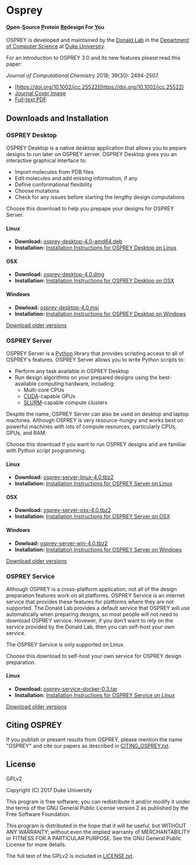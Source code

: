 
# Osprey

<!--
use raw HTML here, since apparently markdown doesn't have any markup for underlines
-->
<style>
    .u {
        text-decoration: underline;
    }
</style>
<h4>
    <span class="u">O</span>pen-<span class="u">S</span>ource
    <span class="u">P</span>rotein
    <span class="u">Re</span>design
    For
    <span class="u">Y</span>ou
</h4>

OSPREY is developed and maintained by the [Donald Lab][dlab] in the
[Department of Computer Science][dukecs] at [Duke University][duke].

[dlab]: http://www.cs.duke.edu/donaldlab/home.php
[dukecs]: http://www.cs.duke.edu/
[duke]: https://www.duke.edu/

For an introduction to OSPREY 3.0 and its new features please read this paper:

*Journal of Computational Chemistry* 2018; 39(30): 2494-2507.
 * [https://doi.org/10.1002/jcc.25522](https://doi.org/10.1002/jcc.25522) 
 * [Journal Cover Image](http://www.cs.duke.edu/brd/papers/jcc18-osprey3point0/cover-jcc.25043.pdf)
 * [Full-text PDF](http://www.cs.duke.edu/brd/papers/jcc18-osprey3point0/jcc18-osprey-donald.pdf)


## Downloads and Installation

### OSPREY Desktop

OSPREY Desktop is a native desktop application that allows you to pepare designs to run later
on OSPREY server. OSPREY Desktop gives you an interactive graphical interface to:
 * Import molecules from PDB files
 * Edit molecules and add missing information, if any
 * Define conformational flexibility
 * Choose mutations
 * Check for any issues before starting the lengthy design computations

Choose this download to help you prepape your designs for OSPREY Server.

<!-- these <span> HTML tags' contents are auto-generated. if you edit them manually, your changes will be lost -->

#### Linux
* **Download:** <span id="download/desktop/linux/latest">[osprey-desktop-4.0-amd64.deb](https://www.cs.duke.edu/donaldlab/software/osprey/releases/osprey-desktop-4.0-amd64.deb)</span>
* **Installation:** [Installation Instructions for OSPREY Desktop on Linux](install/desktop-linux)

#### OSX
* **Download:** <span id="download/desktop/osx/latest">[osprey-desktop-4.0.dmg](https://www.cs.duke.edu/donaldlab/software/osprey/releases/osprey-desktop-4.0.dmg)</span>
* **Installation:** [Installation Instructions for OSPREY Desktop on OSX](install/desktop-osx)

#### Windows
* **Dowload:** <span id="download/desktop/windows/latest">[osprey-desktop-4.0.msi](https://www.cs.duke.edu/donaldlab/software/osprey/releases/osprey-desktop-4.0.msi)</span>
* **Installation:** [Installation Instructions for OSPREY Desktop on Windows](install/desktop-windows)


[Download older versions](install/versions/#osprey-desktop)


### OSPREY Server

OSPREY Server is a [Python][python] library that provides scripting access to all of OSPREY's features.
OSPREY Server allows you to write Python scripts to:
 * Perform any task available in OSPREY Desktop
 * Run design algorithms on your prepared designs using the best-available computing hardware, including:
   * Multi-core CPUs
   * [CUDA][cuda]-capable GPUs
   * [SLURM][slurm]-capable compute clusters

[python]: https://www.python.org/
[cuda]: http://www.nvidia.com/cuda
[slurm]: https://slurm.schedmd.com/overview.html

Despite the name, OSPREY Server can also be used on desktop and laptop machines.
Although OSPREY is very resource-hungry and works best on powerful machines with lots of compute resources,
particularly CPUs, GPUs, and RAM.

Choose this download if you want to run OSPREY designs and are familiar with Python script programming.

<!-- these <span> HTML tags' contents are auto-generated. if you edit them manually, your changes will be lost -->

#### Linux
 * **Download:** <span id="download/server/linux/latest">[osprey-server-linux-4.0.tbz2](https://www.cs.duke.edu/donaldlab/software/osprey/releases/osprey-server-linux-4.0.tbz2)</span>
 * **Installation:** [Installation Instructions for OSPREY Server on Linux](install/server-linux)

#### OSX
 * **Download:** <span id="download/server/osx/latest">[osprey-server-osx-4.0.tbz2](https://www.cs.duke.edu/donaldlab/software/osprey/releases/osprey-server-osx-4.0.tbz2)</span>
 * **Installation:** [Installation Instructions for OSPREY Server on OSX](install/server-osx)

#### Windows
 * **Dowload:** <span id="download/server/windows/latest">[osprey-server-win-4.0.tbz2](https://www.cs.duke.edu/donaldlab/software/osprey/releases/osprey-server-win-4.0.tbz2)</span>
 * **Installation:** [Installation Instructions for OSPREY Server on Windows](install/server-windows)


[Download older versions](install/versions/#osprey-server)


### OSPREY Service

Although OSPREY is a cross-platform application, not all of the design preparation features work on all platforms.
OSPREY Service is an internet service that provides these features for platforms where they are not supported.
The Donald Lab provides a default service that OSPREY will use automatically when preparing designs, so
most people will not need to download OSPREY service. Hovewer, if you don't want to rely on the service
provided by the Donald Lab, then you can self-host your own service.

The OSPREY Service is only supported on Linux.

Choose this download to self-host your own service for OSPREY design preparation.

<!-- these <span> HTML tags' contents are auto-generated. if you edit them manually, your changes will be lost -->

#### Linux
* **Download:** <span id="download/service-docker/linux/latest">[osprey-service-docker-0.3.tar](https://www.cs.duke.edu/donaldlab/software/osprey/releases/osprey-service-docker-0.3.tar)</span>
* **Installation:** [Installation Instructions for OSPREY Service on Linux](install/service-docker-linux)


[Download older versions](install/versions/#osprey-service)


## Citing OSPREY

If you publish or present results from OSPREY, please mention the name "OSPREY"
and cite our papers as described in [CITING_OSPREY.txt][citing].

[citing]: https://github.com/donaldlab/OSPREY3/blob/main/CITING_OSPREY.txt


## License

GPLv2

Copyright (C) 2017 Duke University

This program is free software; you can redistribute it and/or modify it under the terms of the
GNU General Public License version 2 as published by the Free Software Foundation.

This program is distributed in the hope that it will be useful, but WITHOUT ANY WARRANTY;
without even the implied warranty of MERCHANTABILITY or FITNESS FOR A PARTICULAR PURPOSE.
See the GNU General Public License for more details.

The full text of the GPLv2 is included in [LICENSE.txt][license].

[license]: https://github.com/donaldlab/OSPREY3/blob/main/LICENSE.txt
